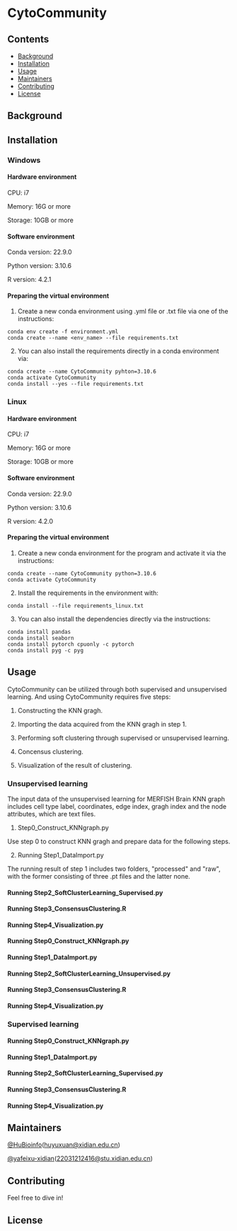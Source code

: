 # CytoCommunity

## Contents

- [Background](#background)
- [Installation](#installation)
- [Usage](#usage)
- [Maintainers](#maintainers)
- [Contributing](#contributing)
- [License](#license)

## Background

## Installation

### Windows

#### Hardware environment 

CPU: i7

Memory: 16G or more

Storage: 10GB or more

#### Software environment 

Conda version: 22.9.0

Python version: 3.10.6

R version: 4.2.1

#### Preparing the virtual environment

1. Create a new conda environment using .yml file or .txt file via one of the instructions:

```
conda env create -f environment.yml
conda create --name <env_name> --file requirements.txt
```

2. You can also install the requirements directly in a conda environment via:

```
conda create --name CytoCommunity pyhton=3.10.6
conda activate CytoCommunity
conda install --yes --file requirements.txt
```

### Linux

#### Hardware environment 

CPU: i7

Memory: 16G or more

Storage: 10GB or more

#### Software environment 

Conda version: 22.9.0

Python version: 3.10.6

R version: 4.2.0

#### Preparing the virtual environment 

1. Create a new conda environment for the program and activate it via the instructions:

```
conda create --name CytoCommunity python=3.10.6
conda activate CytoCommunity
```

2. Install the requirements in the environment with:

```
conda install --file requirements_linux.txt
```

3. You can also install the dependencies directly via the instructions:

```
conda install pandas
conda install seaborn
conda install pytorch cpuonly -c pytorch
conda install pyg -c pyg
```

## Usage

CytoCommunity can be utilized through both supervised and unsupervised learning. And using CytoCommunity requires five steps:

  1. Constructing the KNN gragh.

  2. Importing the data acquired from the KNN gragh in step 1.

  3. Performing soft clustering through supervised or unsupervised learning.

  4. Concensus clustering.

  5. Visualization of the result of clustering.

### Unsupervised learning

The input data of the unsupervised learning for MERFISH Brain KNN graph includes cell type label, coordinates, edge index, gragh index and the node attributes, which are text files.

1. Step0_Construct_KNNgraph.py

Use step 0 to construct KNN gragh and prepare data for the following steps.

2. Running Step1_DataImport.py

The running result of step 1 includes two folders, "processed" and "raw", with the former consisting of three .pt files and the latter none. 

#### Running Step2_SoftClusterLearning_Supervised.py

#### Running Step3_ConsensusClustering.R

#### Running Step4_Visualization.py

#### Running Step0_Construct_KNNgraph.py

#### Running Step1_DataImport.py

#### Running Step2_SoftClusterLearning_Unsupervised.py

#### Running Step3_ConsensusClustering.R

#### Running Step4_Visualization.py

### Supervised learning

#### Running Step0_Construct_KNNgraph.py

#### Running Step1_DataImport.py

#### Running Step2_SoftClusterLearning_Supervised.py

#### Running Step3_ConsensusClustering.R

#### Running Step4_Visualization.py

## Maintainers

[@HuBioinfo](https://github.com/huBioinfo)(huyuxuan@xidian.edu.cn)

[@yafeixu-xidian](https://github.com/yafeixu-xidian)(22031212416@stu.xidian.edu.cn)

## Contributing

Feel free to dive in!

## License

